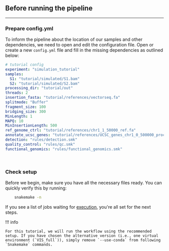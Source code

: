 ## Before running the pipeline
---
### Prepare config.yml

To inform the pipeline about the location of our samples and other dependencies, we need to open and edit the configuration file. Open or create a new `config.yml` file and fill in the missing dependencies as outlined below:

```yaml
# tutorial config
experiment: "simulation_tutorial"
samples:
  S1: "tutorial/simulated/S1.bam"
  S2: "tutorial/simulated/S2.bam"
processing_dir: "tutorial/out"
threads: 2
insertion_fasta: "tutorial/references/vectorseq.fa"
splitmode: "Buffer"
fragment_size: 100
bridging_size: 300
MinLength: 1
MAPQ: 10
MinInsertionLength: 500
ref_genome_ctrl: "tutorial/references/chr1_1_50000_ref.fa"
annotate_ucsc_genes: "tutorial/references/UCSC_genes_chr1_0_500000_processed.bed"
detection: "rules/detection.smk"
quality_control: "rules/qc.smk"
functional_genomics: "rules/functional_genomics.smk"
```
<br>

### Check setup

Before we begin, make sure you have all the necessary files ready. You can quickly verify this by running: 

```bash
    snakemake -n
```

If you see a list of jobs waiting for [execution](./tutorial_running.md#expected-jobs), you're all set for the next steps.

!!! info 
    
    For this tutorial, we will run the workflow using the recommended setup. If you have chosen the alternative version (i.e., one virtual environment (`VIS_full`)), simply remove `--use-conda` from following `Snakemake` commands. 

<br>
